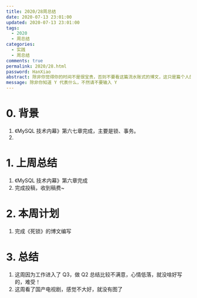 ```yaml
---
title: 2020/28周总结
date: 2020-07-13 23:01:00
updated: 2020-07-13 23:01:00
tags:
  - 2020
  - 周总结
categories: 
  - 实践
  - 周总结
comments: true
permalink: 2020/28.html  
password: HanXiao
abstract: 除非你觉得你的时间不是很宝贵，否则不要看这篇流水账式的博文，这只是篇个人的工作的学习一个总结而已，没有包含任何的技术细节
message: 除非你知道 Y 代表什么，不然请不要输入 Y
---
```


# 0. 背景

1. 《MySQL 技术内幕》第六七章完成，主要是锁、事务。
2. 

<!--more-->

# 1. 上周总结

1. 《MySQL 技术内幕》第六章完成
2. 完成投稿，收到稿费~

# 2. 本周计划

1. 完成《死锁》的博文编写

# 3. 总结

1. 这周因为工作进入了 Q3，做 Q2 总结比较不满意，心情低落，就没啥好写的，难受！
2. 这周看了国产电视剧，感觉不大好，就没有图了